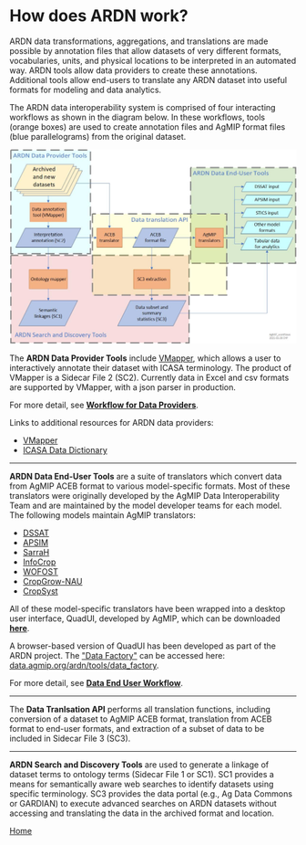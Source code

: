 # How does ARDN work?

ARDN data transformations, aggregations, and translations are made possible by annotation files that allow datasets of very different formats, vocabularies, units, and physical locations to be interpreted in an automated way. ARDN tools allow data providers to create these annotations. Additional tools allow end-users to translate any ARDN dataset into useful formats for modeling and data analytics.

The ARDN data interoperability system is comprised of four interacting workflows as shown in the diagram below. In these workflows, tools (orange boxes) are used to create annotation files and AgMIP format files (blue parallelograms) from the original dataset. 

![image](https://raw.githubusercontent.com/agmip/ARDN/master/docs/images/ARDN_workflows.jpg)

The **ARDN Data Provider Tools** include [VMapper](VMapper.md), which allows a user to interactively annotate their dataset with ICASA terminology. The product of VMapper is a Sidecar File 2 (SC2). Currently data in Excel and csv formats are supported by VMapper, with a json parser in production. 

For more detail, see **[Workflow for Data Providers](DataProviderWorkflow.md)**.

Links to additional resources for ARDN data providers:
- [VMapper](VMapper.md)
- [ICASA Data Dictionary](http:/tinyurl.com/icasa-mvl)

---

**ARDN Data End-User Tools** are a suite of translators which convert data from AgMIP ACEB format to various model-specific formats. Most of these translators were originally developed by the AgMIP Data Interoperability Team and are maintained by the model developer teams for each model. The following models maintain AgMIP translators:

* [DSSAT](https://dssat.net/)
* [APSIM](https://www.apsim.info/)
* [SarraH](http://iopscience.iop.org/1748-9326/8/1/014040/article)
* [InfoCrop](https://www.quantitative-plant.org/model/InfoCrop)
* [WOFOST](https://www.wur.nl/en/Research-Results/Research-Institutes/Environmental-Research/Facilities-Tools/Software-models-and-databases/WOFOST.htm)
* [CropGrow-NAU](https://en.cnki.com.cn/Article_en/CJFDTotal-NYGU200701024.htm)
* [CropSyst](http://modeling.bsyse.wsu.edu/CS_Suite/cropsyst/index.html)

All of these model-specific translators have been wrapped into a desktop user interface, QuadUI, developed by AgMIP, which can be downloaded **[here](https://github.com/agmip/quadui/releases)**. 

A browser-based version of QuadUI has been developed as part of the ARDN project. The ["Data Factory"](https://data.agmip.org/ardn/tools/data_factory) can be accessed here:
[data.agmip.org/ardn/tools/data_factory](https://data.agmip.org/ardn/tools/data_factory).

For more detail, see **[Data End User Workflow](DataEndUserWorkflow.md)**.

---


The **Data Tranlsation API** performs all translation functions, including conversion of a dataset to AgMIP ACEB format, translation from ACEB format to end-user formats, and extraction of a subset of data to be included in Sidecar File 3 (SC3).

<!--For more detail, see **[Data Translation API](DataTranslationAPI.md)** -->


---

**ARDN Search and Discovery Tools** are used to generate a linkage of dataset terms to ontology terms (Sidecar File 1 or SC1). SC1 provides a means for semantically aware web searches to identify datasets using specific terminology. SC3 provides the data portal (e.g., Ag Data Commons or GARDIAN) to execute advanced searches on ARDN datasets without accessing and translating the data in the archived format and location.

<!-- For more detail, see **[ARDN Search and Discover Tools in ADC](SearchTools.md)** -->



[Home](index.md)


